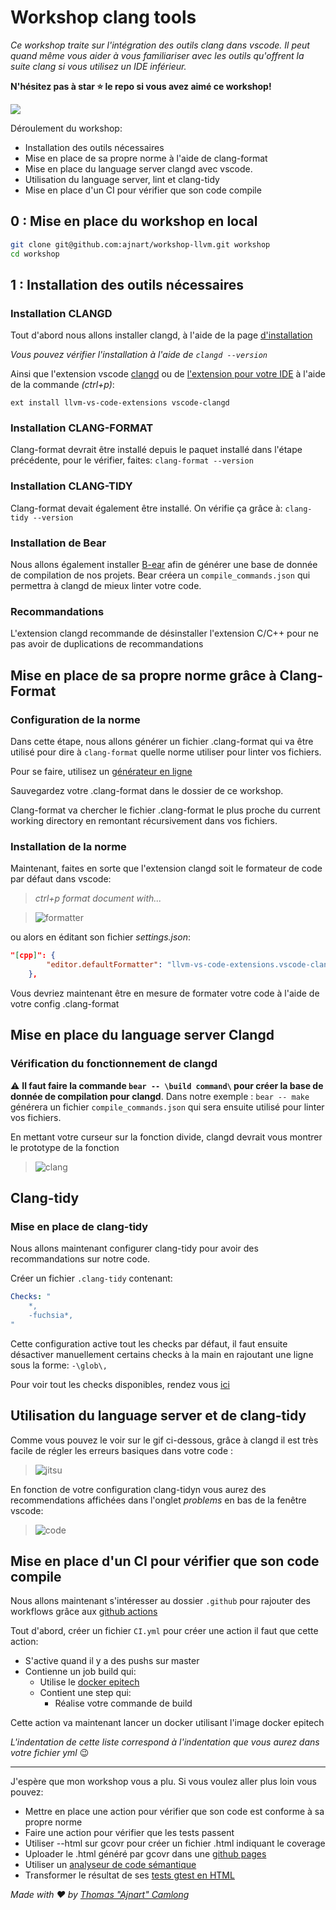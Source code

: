 # Workshop clang tools

*Ce workshop traite sur l'intégration des outils clang dans vscode. Il peut quand même vous aider à vous familiariser avec les outils qu'offrent la suite clang si vous utilisez un IDE inférieur.*

**N'hésitez pas à star ⭐ le repo si vous avez aimé ce workshop!**

![](https://img.shields.io/github/stars/ajnart/workshop-llvm?label=%E2%AD%90&style=for-the-badge?branch=master&kill_cache=1")

Déroulement du workshop:
 - Installation des outils nécessaires
 - Mise en place de sa propre norme à l'aide de clang-format
 - Mise en place du language server clangd avec vscode.
 - Utilisation du language server, lint et clang-tidy
 - Mise en place d'un CI pour vérifier que son code compile

## 0 : Mise en place du workshop en local

```sh
git clone git@github.com:ajnart/workshop-llvm.git workshop
cd workshop
```

 ## 1 : Installation des outils nécessaires
 ### Installation CLANGD
 Tout d'abord nous allons installer clangd, à l'aide de la page [d'installation](https://clangd.llvm.org/installation.html)

*Vous pouvez vérifier l'installation à l'aide de ``clangd --version``*

 Ainsi que l'extension vscode [clangd](https://marketplace.visualstudio.com/items?itemName=llvm-vs-code-extensions.vscode-clangd) ou de [l'extension pour votre IDE](https://clangd.llvm.org/installation.html)
 à l'aide de la commande *(ctrl+p)*:
 
 ``ext install llvm-vs-code-extensions vscode-clangd``

### Installation CLANG-FORMAT
Clang-format devrait être installé depuis le paquet installé dans l'étape précédente, pour le vérifier, faites: ``clang-format --version``

### Installation CLANG-TIDY
Clang-format devait également être installé.
On vérifie ça grâce à: ``clang-tidy --version``

### Installation de Bear
Nous allons également installer [B-ear](https://github.com/rizsotto/Bear) afin de générer une base de donnée de compilation de nos projets. Bear créera un ``compile_commands.json`` qui permettra à clangd de mieux linter votre code.


### Recommandations
L'extension clangd recommande de désinstaller l'extension C/C++ pour ne pas avoir de duplications de recommandations

## Mise en place de sa propre norme grâce à Clang-Format
### Configuration de la norme
Dans cette étape, nous allons générer un fichier .clang-format qui va être utilisé pour dire à ``clang-format`` quelle norme utiliser pour linter vos fichiers.

Pour se faire, utilisez un [générateur en ligne](https://zed0.co.uk/clang-format-configurator/)

Sauvegardez votre .clang-format dans le dossier de ce workshop.

Clang-format va chercher le fichier .clang-format le plus proche du current working directory en remontant récursivement dans vos fichiers.

### Installation de la norme

Maintenant, faites en sorte que l'extension clangd soit le formateur de code par défaut dans vscode:

> *ctrl+p format document with...*

> ![formatter](/assets/formatter.gif)

ou alors en éditant son fichier *settings.json*:

```json
"[cpp]": {
        "editor.defaultFormatter": "llvm-vs-code-extensions.vscode-clangd"
    },
```
Vous devriez maintenant être en mesure de formater votre code à l'aide de votre config .clang-format

## Mise en place du language server Clangd

### Vérification du fonctionnement de clangd

⚠  **Il faut faire la commande `bear -- \build command\` pour créer la base de donnée de compilation pour clangd**.
Dans notre exemple : ``bear -- make`` générera un fichier ``compile_commands.json`` qui sera ensuite utilisé pour linter vos fichiers.

En mettant votre curseur sur la fonction divide, clangd devrait vous montrer le prototype de la fonction
> ![clang](assets/clang.png)

## Clang-tidy
### Mise en place de clang-tidy
Nous allons maintenant configurer clang-tidy pour avoir des recommandations sur notre code.

Créer un fichier ``.clang-tidy`` contenant:

```yaml
Checks: "
    *,
    -fuchsia*,
"
```

Cette configuration active tout les checks par défaut, il faut ensuite désactiver manuellement certains checks à la main en rajoutant une ligne sous la forme:  ``-\glob\,``

Pour voir tout les checks disponibles, rendez vous [ici](https://clang.llvm.org/extra/clang-tidy/checks/list.html)

## Utilisation du language server et de clang-tidy

Comme vous pouvez le voir sur le gif ci-dessous, grâce à clangd il est très facile de régler les erreurs basiques dans votre code :

> ![jitsu](assets/vscodejitsu.gif)

En fonction de votre configuration clang-tidyn vous aurez des recommendations affichées dans l'onglet *problems* en bas de la fenêtre vscode:

> ![code](assets/tidy-fix.png)


## Mise en place d'un CI pour vérifier que son code compile
Nous allons maintenant s'intéresser au dossier ``.github`` pour rajouter des workflows grâce aux [github actions](https://github.com/features/actions)

Tout d'abord, créer un fichier `CI.yml` pour créer une action il faut que cette action:

- S'active quand il y a des pushs sur master
- Contienne un job build qui:
    - Utilise le [docker epitech](https://github.com/Epitech/epitest-docker)
    - Contient une step qui:
        -  Réalise votre commande de build

Cette action va maintenant lancer un docker utilisant l'image docker epitech 

*L'indentation de cette liste correspond à l'indentation que vous aurez dans votre fichier yml* 😉

- - - 
J'espère que mon workshop vous a plu. Si vous voulez aller plus loin vous pouvez:
- Mettre en place une action pour vérifier que son code est conforme à sa propre norme
- Faire une action pour vérifier que les tests passent
- Utiliser --html sur gcovr pour créer un fichier .html indiquant le coverage 
- Uploader le .html généré par gcovr dans une [github pages](https://pages.github.com/)
 - Utiliser un [analyseur de code sémantique](https://www.deepcode.ai/) 
 - Transformer le résultat de ses [tests gtest en HTML](https://gitlab.uni-koblenz.de/agrt/gtest2html)



 *Made with ❤ by [Thomas "Ajnart" Camlong](https://github.com/ajnart)*
